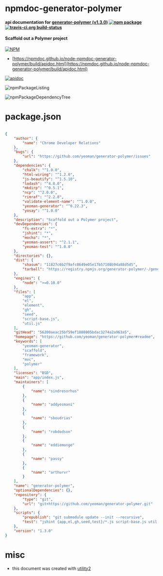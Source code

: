 # npmdoc-generator-polymer

#### api documentation for  [generator-polymer (v1.3.0)](https://github.com/yeoman/generator-polymer#readme)  [![npm package](https://img.shields.io/npm/v/npmdoc-generator-polymer.svg?style=flat-square)](https://www.npmjs.org/package/npmdoc-generator-polymer) [![travis-ci.org build-status](https://api.travis-ci.org/npmdoc/node-npmdoc-generator-polymer.svg)](https://travis-ci.org/npmdoc/node-npmdoc-generator-polymer)

#### Scaffold out a Polymer project

[![NPM](https://nodei.co/npm/generator-polymer.png?downloads=true&downloadRank=true&stars=true)](https://www.npmjs.com/package/generator-polymer)

- [https://npmdoc.github.io/node-npmdoc-generator-polymer/build/apidoc.html](https://npmdoc.github.io/node-npmdoc-generator-polymer/build/apidoc.html)

[![apidoc](https://npmdoc.github.io/node-npmdoc-generator-polymer/build/screenCapture.buildCi.browser.%252Ftmp%252Fbuild%252Fapidoc.html.png)](https://npmdoc.github.io/node-npmdoc-generator-polymer/build/apidoc.html)

![npmPackageListing](https://npmdoc.github.io/node-npmdoc-generator-polymer/build/screenCapture.npmPackageListing.svg)

![npmPackageDependencyTree](https://npmdoc.github.io/node-npmdoc-generator-polymer/build/screenCapture.npmPackageDependencyTree.svg)



# package.json

```json

{
    "author": {
        "name": "Chrome Developer Relations"
    },
    "bugs": {
        "url": "https://github.com/yeoman/generator-polymer/issues"
    },
    "dependencies": {
        "chalk": "^1.0.0",
        "html-wiring": "^1.2.0",
        "js-beautify": "^1.5.10",
        "lodash": "^4.0.0",
        "mkdirp": "^0.5.1",
        "ncp": "^2.0.0",
        "rimraf": "^2.2.8",
        "validate-element-name": "^1.0.0",
        "yeoman-generator": "^0.22.3",
        "yosay": "^1.0.0"
    },
    "description": "Scaffold out a Polymer project",
    "devDependencies": {
        "fs-extra": "*",
        "jshint": "*",
        "mocha": "*",
        "yeoman-assert": "^2.1.1",
        "yeoman-test": "^1.0.0"
    },
    "directories": {},
    "dist": {
        "shasum": "11827c6b2f9afc0649e05e17b57108b94a88d5d5",
        "tarball": "https://registry.npmjs.org/generator-polymer/-/generator-polymer-1.3.0.tgz"
    },
    "engines": {
        "node": ">=0.10.0"
    },
    "files": [
        "app",
        "el",
        "element",
        "gh",
        "seed",
        "script-base.js",
        "util.js"
    ],
    "gitHead": "56200aeac25bf59ef1888005bdac3274a2a963a5",
    "homepage": "https://github.com/yeoman/generator-polymer#readme",
    "keywords": [
        "yeoman-generator",
        "scaffold",
        "framework",
        "mvc",
        "polymer"
    ],
    "licenses": "BSD",
    "main": "app/index.js",
    "maintainers": [
        {
            "name": "sindresorhus"
        },
        {
            "name": "addyosmani"
        },
        {
            "name": "sboudrias"
        },
        {
            "name": "robdodson"
        },
        {
            "name": "eddiemonge"
        },
        {
            "name": "passy"
        },
        {
            "name": "arthurvr"
        }
    ],
    "name": "generator-polymer",
    "optionalDependencies": {},
    "repository": {
        "type": "git",
        "url": "git+https://github.com/yeoman/generator-polymer.git"
    },
    "scripts": {
        "prepublish": "git submodule update --init --recursive",
        "test": "jshint {app,el,gh,seed,test}/*.js script-base.js util.js && mocha --reporter spec"
    },
    "version": "1.3.0"
}
```



# misc
- this document was created with [utility2](https://github.com/kaizhu256/node-utility2)
